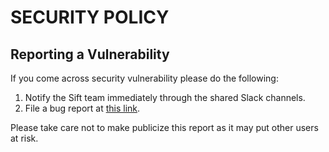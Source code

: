 # SECURITY POLICY

## Reporting a Vulnerability

If you come across security vulnerability please do the following:
1. Notify the Sift team immediately through the shared Slack channels.
2. File a bug report at [this link](https://customer.support.siftstack.com/servicedesk/customer/portal/2/group/2/create/9).

Please take care not to make publicize this report as it may put other users at risk.
